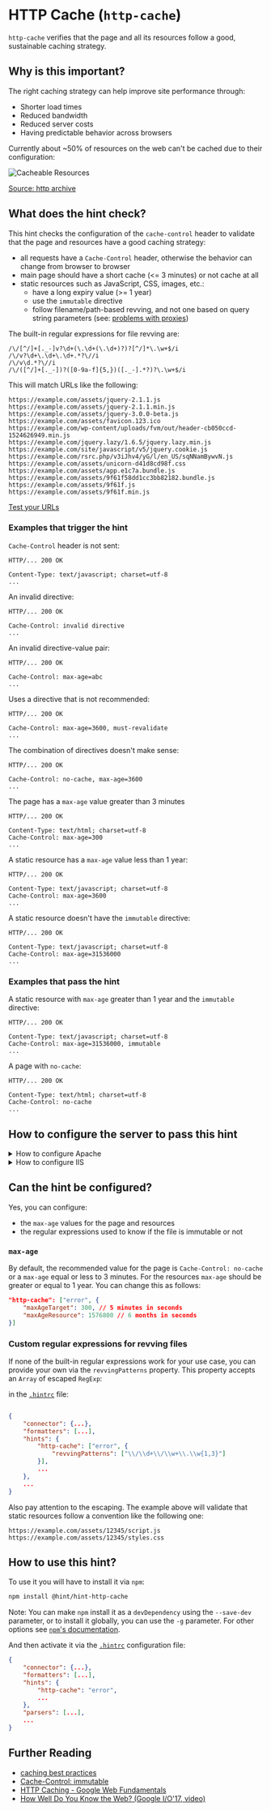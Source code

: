 # HTTP Cache (`http-cache`)

`http-cache` verifies that the page and all its resources follow a
good, sustainable caching strategy.

## Why is this important?

The right caching strategy can help improve site performance through:

* Shorter load times
* Reduced bandwidth
* Reduced server costs
* Having predictable behavior across browsers

Currently about ~50% of resources on the web can't be cached due to
their configuration:

![Cacheable Resources][maxage0 image]

[Source: http archive][maxage0]

## What does the hint check?

This hint checks the configuration of the `cache-control` header to
validate that the page and resources have a good caching strategy:

* all requests have a `Cache-Control` header, otherwise the behavior
  can change from browser to browser
* main page should have a short cache (<= 3 minutes) or not cache at all
* static resources such as JavaScript, CSS, images, etc.:
  * have a long expiry value (>= 1 year)
  * use the `immutable` directive
  * follow filename/path-based revving, and not
    one based on query string parameters (see: [problems with
    proxies][revving files])

The built-in regular expressions for file revving are:

```regexp
/\/[^/]+[._-]v?\d+(\.\d+(\.\d+)?)?[^/]*\.\w+$/i
/\/v?\d+\.\d+\.\d+.*?\//i
/\/v\d.*?\//i
/\/([^/]+[._-])?([0-9a-f]{5,})([._-].*?)?\.\w+$/i
```

This will match URLs like the following:

```text
https://example.com/assets/jquery-2.1.1.js
https://example.com/assets/jquery-2.1.1.min.js
https://example.com/assets/jquery-3.0.0-beta.js
https://example.com/assets/favicon.123.ico
https://example.com/wp-content/uploads/fvm/out/header-cb050ccd-1524626949.min.js
https://example.com/jquery.lazy/1.6.5/jquery.lazy.min.js
https://example.com/site/javascript/v5/jquery.cookie.js
https://example.com/rsrc.php/v3iJhv4/yG/l/en_US/sqNNamBywvN.js
https://example.com/assets/unicorn-d41d8cd98f.css
https://example.com/assets/app.e1c7a.bundle.js
https://example.com/assets/9f61f58dd1cc3bb82182.bundle.js
https://example.com/assets/9f61f.js
https://example.com/assets/9f61f.min.js
```

[Test your URLs](https://regex101.com/r/KDPUtH/)

### Examples that **trigger** the hint

`Cache-Control` header is not sent:

```text
HTTP/... 200 OK

Content-Type: text/javascript; charset=utf-8
...
```

An invalid directive:

```text
HTTP/... 200 OK

Cache-Control: invalid directive
...
```

An invalid directive-value pair:

```text
HTTP/... 200 OK

Cache-Control: max-age=abc
...
```

Uses a directive that is not recommended:

```text
HTTP/... 200 OK

Cache-Control: max-age=3600, must-revalidate
...
```

The combination of directives doesn't make sense:

```text
HTTP/... 200 OK

Cache-Control: no-cache, max-age=3600
...
```

The page has a `max-age` value greater than 3 minutes

```text
HTTP/... 200 OK

Content-Type: text/html; charset=utf-8
Cache-Control: max-age=300
...
```

A static resource has a `max-age` value less than 1 year:

```text
HTTP/... 200 OK

Content-Type: text/javascript; charset=utf-8
Cache-Control: max-age=3600
...
```

A static resource doesn't have the `immutable` directive:

```text
HTTP/... 200 OK

Content-Type: text/javascript; charset=utf-8
Cache-Control: max-age=31536000
...
```

### Examples that **pass** the hint

A static resource with `max-age` greater than 1 year and the `immutable`
directive:

```text
HTTP/... 200 OK

Content-Type: text/javascript; charset=utf-8
Cache-Control: max-age=31536000, immutable
...
```

A page with `no-cache`:

```text
HTTP/... 200 OK

Content-Type: text/html; charset=utf-8
Cache-Control: no-cache
...
```

## How to configure the server to pass this hint

<!-- markdownlint-disable MD033 -->
<details><summary>How to configure Apache</summary>

Enabling Apache to automatically add the `Cache-Control` header
(as well as the equivalent `Expires` header) can be done using the
[`ExpiresActive` directive][expiresactive].

`Cache-Control` header's `max-age` values can be set using the
[`ExpiresDefault`][expiresdefault] and [`ExpiresByType`][expiresbytype]
directives. Other values such as `immutable` can be set using the
[`Header`][header directive] directive.

If you don't want to start from scratch, below is a generic starter
snippet that contains the necessary configurations to ensure that
commonly used file types are served with the appropriate `Cache-Control`
header, and thus, make your web site/app pass this hint.

Important notes:

* Do not use the following snippet if you are not doing filename revving.
* The following relies on Apache being configured to have the correct
  filename extensions to media types mappings (see Apache section from
  [`content-type` hint](content-type.md#how-to-configure-the-server-to-pass-this-hint)).

```apache
<IfModule mod_expires.c>

  # Automatically add the `Cache-Control` header (as well as the
  # equivalent `Expires` header).

    ExpiresActive on

  # By default, inform user agents to cache all resources for 1 year.

    ExpiresDefault                                   "access plus 1 year"


  # Overwrite the previous for file types whose content usually changes
  # very often, and thus, should not be cached for such a long period,
  # or at all.

    # AppCache manifest files

        ExpiresByType text/cache-manifest            "access plus 0 seconds"


    # /favicon.ico (cannot be renamed!)

        # [!] If you have access to the main Apache configuration
        #     file, you can match the root favicon exactly using the
        #     `<Location>` directive. The same cannot be done inside
        #     of a `.htaccess` file where only the `<Files>` directive
        #     can be used, reason why the best that can be done is match
        #     all files named `favicon.ico` (but that should work fine
        #     if filename/path-based revving is used)
        #
        # See also: https://httpd.apache.org/docs/current/sections.html#file-and-web.

        <Files "favicon.ico">
            ExpiresByType image/x-icon               "access plus 1 hour"
        </Files>


    # Data interchange

        ExpiresByType application/atom+xml           "access plus 1 hour"
        ExpiresByType application/rdf+xml            "access plus 1 hour"
        ExpiresByType application/rss+xml            "access plus 1 hour"

        ExpiresByType application/json               "access plus 0 seconds"
        ExpiresByType application/ld+json            "access plus 0 seconds"
        ExpiresByType application/schema+json        "access plus 0 seconds"
        ExpiresByType application/vnd.geo+json       "access plus 0 seconds"
        ExpiresByType text/xml                       "access plus 0 seconds"


    # HTML

        ExpiresByType text/html                      "access plus 0 seconds"


    # - - - - - - - - - - - - - - - - - - - - - - - - - - - - - - - - -

    # Where needed add `immutable` value to the `Cache-Control` header

    <IfModule mod_headers.c>

        # Because `mod_headers` cannot match based on the content-type,
        # the following workaround needs to be done.

        # 1) Add the `immutable` value to the `Cache-Control` header
        #    to all resources.

        Header merge Cache-Control immutable

        # 2) Remove the value for all resources that shouldn't be have it.

        <FilesMatch "\.(appcache|cur|geojson|ico|json(ld)?|x?html?|topojson|xml)$">
            Header edit Cache-Control immutable ""
        </FilesMatch>

    </IfModule>

</IfModule>
```

Also note that:

* The above snippet works with Apache `v2.2.0+`, but you need to
  have [`mod_expires`][mod_expires] and [`mod_headers`][mod_headers]
  [enabled][how to enable apache modules]
  for it to take effect.

* If you have access to the [main Apache configuration file][main
  apache conf file] (usually called `httpd.conf`), you should add
  the logic in, for example, a [`<Directory>`][apache directory]
  section in that file. This is usually the recommended way as
  [using `.htaccess` files slows down][htaccess is slow] Apache!

  If you don't have access to the main configuration file (quite
  common with hosting services), add the snippets in a `.htaccess`
  file in the root of the web site/app.

For the complete set of configurations, not just for this rule, see
the [Apache server configuration related documentation][apache config].

</details>
<details><summary>How to configure IIS</summary>

You can enable the `Cache-Control` and/or `Expire` headers on IIS
using the [`<clientCache> element under <staticContent>`][clientcache
iis].

`<clientCache>` will set the cache for all the configured static
content so you might want to use it in combination with the
`<location>` element and set different values depending on where
the resources are in the file system.

The following is an example that sets `cache-control: no-cache`
for all static resources and then overrides it for the files under
the `static` folder with `cache-control: max-age=31536000, immutable`:

```xml
<?xml version="1.0" encoding="utf-8"?>
<configuration>
    <system.webServer>
        <staticContent>
            <clientCache cacheControlMode="DisableCache" />
        </staticContent>
    </system.webServer>
    <location path="static">
        <system.webServer>
            <staticContent>
                <clientCache cacheControlMode="UseMaxAge" cacheControlMaxAge="365.00:00:00" cacheControlCustom="immutable" />
            </staticContent>
        </system.webServer>
    </location>
</configuration>
```

In the example above, you want to have your JavaScript, CSS, images,
etc. under the `static` folder, and your HTML elsewhere. If your static
content is in another folder change the path of `<location path="static">`
to the right one.

Important notes:

* Do not use the above snippet if you are not doing filename revving.
* The above snippet works with IIS 7+.
* You should use the above snippet in the `web.config` of your
  application.

For the complete set of configurations, not just for this rule,
see the [IIS server configuration related documentation][iis config].

</details>

<!-- markdownlint-enable MD033 -->

## Can the hint be configured?

Yes, you can configure:

* the `max-age` values for the page and resources
* the regular expressions used to know if the file is immutable or not

### `max-age`

By default, the recommended value for the page is
`Cache-Control: no-cache` or a `max-age` equal or less to 3 minutes.
For the resources `max-age` should be greater or equal to 1 year.
You can change this as follows:

```json
"http-cache": ["error", {
    "maxAgeTarget": 300, // 5 minutes in seconds
    "maxAgeResource": 1576800 // 6 months in seconds
}]
```

### Custom regular expressions for revving files

If none of the built-in regular expressions work for your use case,
you can provide your own via the `revvingPatterns` property. This
property accepts an `Array` of escaped `RegExp`:

in the [`.hintrc`][hintrc] file:

```json

{
    "connector": {...},
    "formatters": [...],
    "hints": {
        "http-cache": ["error", {
            "revvingPatterns": ["\\/\\d+\\/\\w+\\.\\w{1,3}"]
        }],
        ...
    },
    ...
}
```

Also pay attention to the escaping. The example above will validate
that static resources follow a convention like the following
one:

```text
https://example.com/assets/12345/script.js
https://example.com/assets/12345/styles.css
```

## How to use this hint?

To use it you will have to install it via `npm`:

```bash
npm install @hint/hint-http-cache
```

Note: You can make `npm` install it as a `devDependency` using the
`--save-dev` parameter, or to install it globally, you can use the
`-g` parameter. For other options see [`npm`'s
documentation](https://docs.npmjs.com/cli/install).

And then activate it via the [`.hintrc`][hintrc] configuration file:

```json
{
    "connector": {...},
    "formatters": [...],
    "hints": {
        "http-cache": "error",
        ...
    },
    "parsers": [...],
    ...
}
```

## Further Reading

* [caching best practices][caching best practices]
* [Cache-Control: immutable][cache-control immutable]
* [HTTP Caching - Google Web Fundamentals][google http caching]
* [How Well Do You Know the Web? (Google I/O'17, video)][how well you know the web]

<!-- Link labels: -->

[cache-control immutable]: https://bitsup.blogspot.ro/2016/05/cache-control-immutable.html
[caching best practices]: https://jakearchibald.com/2016/caching-best-practices/
[google http caching]: https://developers.google.com/web/fundamentals/performance/optimizing-content-efficiency/http-caching
[hintrc]: https://webhint.io/docs/user-guide/configuring-webhint/summary/
[how well you know the web]: https://youtu.be/vAgKZoGIvqs?t=12m20s
[maxage0]: http://httparchive.org/about.php#maxage0
[maxage0 image]: https://chart.googleapis.com/chart?chd=t:-1%7C49,51,100,100,51,51,51,51,51,51,100,50,50,50,50,50,50,50,51,51,51,50,50,50&chxl=0:%7C+%7C12%2F16%7C+%7C1%2F17%7C+%7C2%2F17%7C+%7C3%2F17%7C+%7C4%2F17%7C+%7C5%2F17%7C+%7C6%2F17%7C+%7C7%2F17%7C+%7C8%2F17%7C+%7C9%2F17%7C+%7C10%2F17%7C+%7C11%2F17&chxt=x&chs=600x300&cht=lxy&chco=184852&chxs=0,676767,11.5,0,lt,676767&chxtc=0,8&chm=N**+%,184852,0,1::2,12,,h::8&chds=0,100,0,100&chts=184852,24&chtt=Cacheable+Resources&chls=2&chma=5,5,5,25
[revving files]: https://www.stevesouders.com/blog/2008/08/23/revving-filenames-dont-use-querystring/

<!-- Apache links -->

[apache config]: https://webhint.io/docs/user-guide/server-configurations/apache/
[apache directory]: https://httpd.apache.org/docs/current/mod/core.html#directory
[expiresactive]: https://httpd.apache.org/docs/current/mod/mod_expires.html#expiresactive
[expiresbytype]: https://httpd.apache.org/docs/current/mod/mod_expires.html#expiresbytype
[expiresdefault]: https://httpd.apache.org/docs/current/mod/mod_expires.html#expiresdefault
[header directive]: https://httpd.apache.org/docs/current/mod/mod_headers.html#header
[how to enable apache modules]: https://github.com/h5bp/server-configs-apache/wiki/How-to-enable-Apache-modules
[htaccess is slow]: https://httpd.apache.org/docs/current/howto/htaccess.html#when
[main apache conf file]: https://httpd.apache.org/docs/current/configuring.html#main
[mod_expires]: https://httpd.apache.org/docs/current/mod/mod_expires.html
[mod_headers]: https://httpd.apache.org/docs/current/mod/mod_headers.html

<!-- IIS links -->

[clientcache iis]: https://docs.microsoft.com/en-us/iis/configuration/system.webserver/staticcontent/clientcache
[iis config]: https://webhint.io/docs/user-guide/server-configurations/iis/
